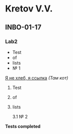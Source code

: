 # Kretov V.V.
## INBO-01-17
### Lab2

* Test
* of
* lists
* № 1

[Я не хлеб, я ссылка](https://cs9.pikabu.ru/images/big_size_comm/2016-10_6/1477654758112513964.jpg) _(Там кот)_

1. Test
2. of
3. lists

    3.1 № 2

**Tests completed**

